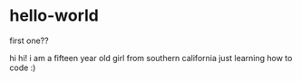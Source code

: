 # hello-world
first one??

hi hi! i am a fifteen year old girl from southern california just learning how to code :)
